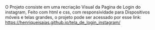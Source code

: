 O Projeto consiste em uma recriação Visual da Pagina de Login do instagram, Feito com html e css, com responsividade para Dispositivos móveis e telas grandes,
o projeto pode ser acessado por esse link: https://henriqueisaias.github.io/tela_de_login_instagram/
